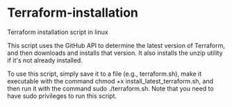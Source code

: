 # Terraform-installation
Terraform installation script in linux 

This script uses the GitHub API to determine the latest version of Terraform, and then downloads and installs that version. It also installs the unzip utility if it's not already installed.

To use this script, simply save it to a file (e.g., terraform.sh), make it executable with the command chmod +x install_latest_terraform.sh, and then run it with the command sudo ./terraform.sh. Note that you need to have sudo privileges to run this script.
